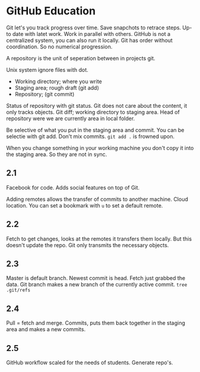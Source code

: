 # GitHub Education

Git let's you track progress over time. Save snapchots to retrace steps. Up-to date with latet work. Work in parallel with others. GitHub is not a centralized system, you can also run it locally. Git has order without coordination. So no numerical progression.

A repository is the unit of seperation between in projects git.

Unix system ignore files with dot.
* Working directory; where you write
* Staging area; rough draft (git add)
* Repository; (git commit)

Status of repository with git status.
Git does not care about the content, it only tracks objects.  Git diff; working directory to staging area. Head of repository were we are currently area in local folder. 

Be selective of what you put in the staging area and commit. You can be selectie with git add. Don't mix commits. `git add .` is frowned upon.

When you change something in your working machine you don't copy it into the staging area. So they are not in sync.

## 2.1
Facebook for code. Adds social features on top of Git.

Adding remotes allows the transfer of commits to another machine. Cloud location. You can set a bookmark with `u` to set a default remote.

## 2.2
Fetch to get changes, looks at the remotes it transfers them locally. But this doesn't update the repo. Git only transmits the necessary objects.

## 2.3
Master is default branch. Newest commit is head. Fetch just grabbed the data. Git branch makes a new branch of the currently active commit. `tree .git/refs`

## 2.4
Pull = fetch and merge. Commits, puts them back together in the staging area and makes a new commits.

## 2.5
GitHub workflow scaled for the needs of students. Generate repo's.